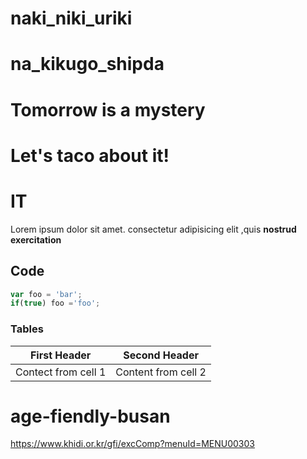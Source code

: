 # naki_niki_uriki
# na_kikugo_shipda
# Tomorrow is a mystery
# Let's taco about it!

 # IT
 
 Lorem ipsum dolor sit amet. consectetur adipisicing elit ,quis
 **nostrud exercitation**
 
 ## Code

```javascript
var foo = 'bar';
if(true) foo ='foo';
```

### Tables

First Header |Second Header
-------------|-----------------
Contect from cell 1 | Content from cell 2


# age-fiendly-busan

https://www.khidi.or.kr/gfi/excComp?menuId=MENU00303
